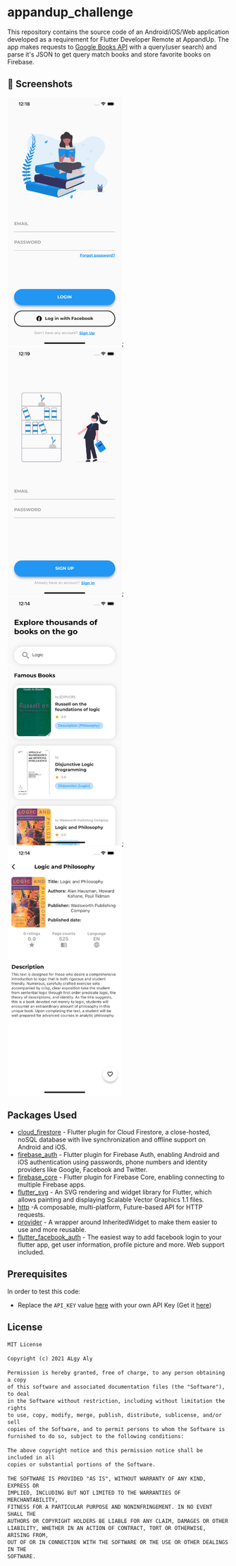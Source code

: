 # appandup_challenge
This repository contains the source code of an Android/iOS/Web application developed as a requirement for Flutter Developer Remote at AppandUp. The app makes requests to [Google Books API](https://developers.google.com/books/docs/overview) with a query(user search) and parse it's JSON to get query match books and store favorite books on Firebase.

## :camera_flash: Screenshots
<img src="/results/signin_screen.png" width="260">;<img src="/results/signup_screen.png" width="260">;<img src="/results/home.png" width="260">;<img src="/results/book_details.png" width="260">

Packages Used
--------------
* [cloud_firestore](https://pub.dev/packages/cloud_firestore) - Flutter plugin for Cloud Firestore, a close-hosted, noSQL database with live synchronization and offline support on Android and iOS.
* [firebase_auth](https://pub.dev/packages/firebase_auth) - Flutter plugin for Firebase Auth, enabling Android and iOS authentication using passwords, phone numbers and identity providers like Google, Facebook and Twitter. 
* [firebase_core](https://pub.dev/packages/firebase_core) - Flutter plugin for Firebase Core, enabling connecting to multiple Firebase apps.
* [flutter_svg](https://pub.dev/packages/flutter_svg) - An SVG rendering and widget library for Flutter, which allows painting and displaying Scalable Vector Graphics 1.1 files.
* [http](https://pub.dev/packages/http) -A composable, multi-platform, Future-based API for HTTP requests.
* [provider](https://pub.dev/packages/provider) - A wrapper around InheritedWidget to make them easier to use and more reusable.
* [flutter_facebook_auth](https://pub.dev/packages/flutter_facebook_auth) - The easiest way to add facebook login to your flutter app, get user information, profile picture and more. Web support included.

## Prerequisites
In order to test this code:
* Replace the `API_KEY` value [here](https://github.com/Algy-Jr12/appandup_challenge/blob/master/lib/constants/app_constants.dart) with your own API Key (Get it [here](https://console.cloud.google.com/apis/api/books.googleapis.com/))

## License
```
MIT License

Copyright (c) 2021 ALgy Aly

Permission is hereby granted, free of charge, to any person obtaining a copy
of this software and associated documentation files (the "Software"), to deal
in the Software without restriction, including without limitation the rights
to use, copy, modify, merge, publish, distribute, sublicense, and/or sell
copies of the Software, and to permit persons to whom the Software is
furnished to do so, subject to the following conditions:

The above copyright notice and this permission notice shall be included in all
copies or substantial portions of the Software.

THE SOFTWARE IS PROVIDED "AS IS", WITHOUT WARRANTY OF ANY KIND, EXPRESS OR
IMPLIED, INCLUDING BUT NOT LIMITED TO THE WARRANTIES OF MERCHANTABILITY,
FITNESS FOR A PARTICULAR PURPOSE AND NONINFRINGEMENT. IN NO EVENT SHALL THE
AUTHORS OR COPYRIGHT HOLDERS BE LIABLE FOR ANY CLAIM, DAMAGES OR OTHER
LIABILITY, WHETHER IN AN ACTION OF CONTRACT, TORT OR OTHERWISE, ARISING FROM,
OUT OF OR IN CONNECTION WITH THE SOFTWARE OR THE USE OR OTHER DEALINGS IN THE
SOFTWARE.
```
